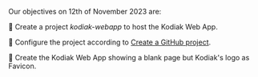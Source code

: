 Our objectives on 12th of November 2023 are:

:pencil: Create a project *kodiak-webapp* to host the Kodiak Web App.

:pencil: Configure the project according to [Create a GitHub project](https://github.com/polarlabs/kodiak-kb/blob/main/github/create-a-repo.md).

:pencil: Create the Kodiak Web App showing a blank page but Kodiak's logo as Favicon.
